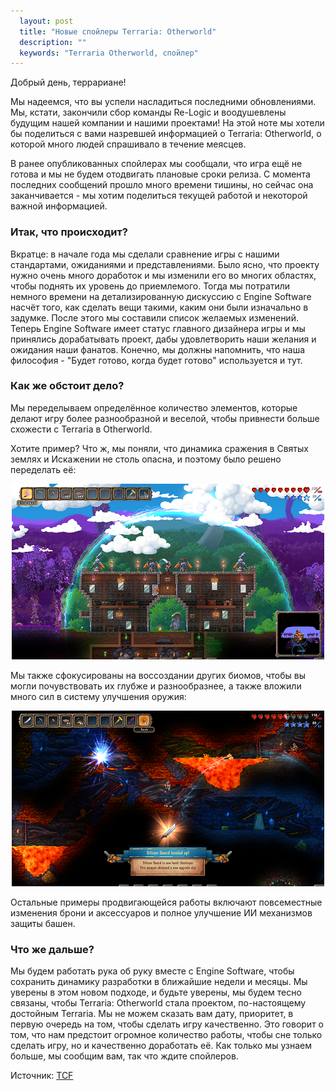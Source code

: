 ```yaml
---
  layout: post
  title: "Новые спойлеры Terraria: Otherworld"
  description: ""
  keywords: "Terraria Otherworld, спойлер"
---
```


Добрый день, террариане! 

Мы надеемся, что вы успели насладиться последними обновлениями. Мы, кстати, закончили сбор команды Re-Logic и воодушевлены будущим нашей компании и нашими проектами! 
На этой ноте мы хотели бы поделиться с вами назревшей информацией о Terraria: Otherworld, о которой много людей спрашивало в течение меясцев. 

В ранее опубликованных спойлерах мы сообщали, что игра ещё не готова и мы не будем отодвигать плановые сроки релиза. С момента последних сообщений прошло много времени тишины, но сейчас она заканчивается - мы хотим поделиться текущей работой и некоторой важной информацией. 

### Итак, что происходит?

Вкратце: в начале года мы сделали сравнение игры с нашими стандартами, ожиданиями и представлениями. Было ясно, что проекту нужно очень много доработок и мы изменили его во многих областях, чтобы поднять их уровень до приемлемого. 
Тогда мы потратили немного времени на детализированную дискуссию с Engine Software насчёт того, как сделать вещи такими, каким они были изначально в задумке. После этого мы составили список желаемых изменений. Теперь Engine Software имеет статус главного дизайнера игры и мы принялись дорабатывать проект, дабы удовлетворить наши желания и ожидания наши фанатов. 
Конечно, мы должны напомнить, что наша философия - "Будет готово, когда будет готово" используется и тут. 

### Как же обстоит дело?

Мы переделываем определённое количество элементов, которые делают игру более разнообразной и веселой, чтобы привнести больше схожести с Terraria в Otherworld. 

Хотите пример? Что ж, мы поняли, что динамика сражения в Святых землях и Искажении не столь опасна, и поэтому было решено переделать её:

<div align="center">
<a class="fancybox" rel="gallery1" href="/images/posts/noviye-spoilery-terraria-otherworld/TOW_Screen1.png" title="Скриншот 1">
	<img src="/images/posts/noviye-spoilery-terraria-otherworld/TOW_Screen1_m.png" alt="" />
</a>
</div>

Мы также сфокусированы на воссоздании других биомов, чтобы вы могли почувствовать их глубже и разнообразнее, а также вложили много сил в систему улучшения оружия:

<div align="center">
<a class="fancybox" rel="gallery1" href="/images/posts/noviye-spoilery-terraria-otherworld/TOW_Screen2.png" title="Скриншот 2">
	<img src="/images/posts/noviye-spoilery-terraria-otherworld/TOW_Screen2_m.png" alt="" />
</a>
</div>

Остальные примеры продвигающейся работы включают повсеместные изменения брони и аксессуаров и полное улучшение ИИ механизмов защиты башен. 

### Что же дальше? 

Мы будем работать рука об руку вместе с Engine Software, чтобы сохранить динамику разработки в ближайшие недели и месяцы. Мы уверены в этом новом подходе, и будьте уверены, мы будем тесно связаны, чтобы Terraria: Otherworld стала проектом, по-настоящему достойным Terraria. 
Мы не можем сказать вам дату, приоритет, в первую очередь на том, чтобы сделать игру качественно. Это говорит о том, что нам предстоит огромное количество работы, чтобы сне только сделать игру, но и качественно доработать её. Как только мы узнаем больше, мы сообщим вам, так что ждите спойлеров.

Источник: <a href="https://forums.terraria.org/index.php?threads/terraria-otherworld-bringing-you-up-to-speed.47302/" rel="nofollow">TCF</a>